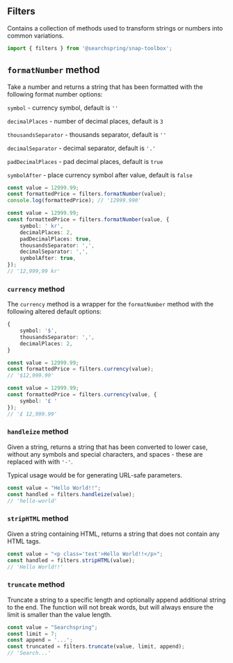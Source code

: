 ## Filters
Contains a collection of methods used to transform strings or numbers into common variations.

```typescript
import { filters } from '@searchspring/snap-toolbox';
```

## `formatNumber` method
Take a number and returns a string that has been formatted with the following format number options: 

`symbol` - currency symbol, default is `''`

`decimalPlaces` - number of decimal places, default is `3`

`thousandsSeparator` - thousands separator, default is `''`

`decimalSeparator` - decimal separator, default is `'.'`

`padDecimalPlaces` - pad decimal places, default is `true`

`symbolAfter` - place currency symbol after value, default is `false`

```typescript
const value = 12999.99;
const formattedPrice = filters.formatNumber(value);
console.log(formattedPrice); // '12999.990'
```

```typescript
const value = 12999.99;
const formattedPrice = filters.formatNumber(value, {
	symbol: ' kr',
	decimalPlaces: 2,
	padDecimalPlaces: true,
	thousandsSeparator: ',',
	decimalSeparator: ',',
	symbolAfter: true,
});
// '12,999,99 kr'
```

### `currency` method
The `currency` method is a wrapper for the `formatNumber` method with the following altered default options:

```typescript
{
	symbol: '$',
	thousandsSeparator: ',',
	decimalPlaces: 2,
}
```

```typescript
const value = 12999.99;
const formattedPrice = filters.currency(value);
// '$12,999.99'
```

```typescript
const value = 12999.99;
const formattedPrice = filters.currency(value, {
	symbol: '£ '
}); 
// '£ 12,999.99'
```


### `handleize` method
Given a string, returns a string that has been converted to lower case, without any symbols and special characters, and spaces - these are replaced with with `'-'`.

Typical usage would be for generating URL-safe parameters.

```typescript
const value = "Hello World!!";
const handled = filters.handleize(value);
// 'hello-world'
```

### `stripHTML` method
Given a string containing HTML, returns a string that does not contain any HTML tags.

```typescript
const value = "<p class='text'>Hello World!!</p>";
const handled = filters.stripHTML(value);
// 'Hello World!!'
```

### `truncate` method
Truncate a string to a specific length and optionally append additional string to the end. The function will not break words, but will always ensure the limit is smaller than the value length.

```typescript
const value = "Searchspring";
const limit = 7;
const append = '...';
const truncated = filters.truncate(value, limit, append);
// 'Search...'
```